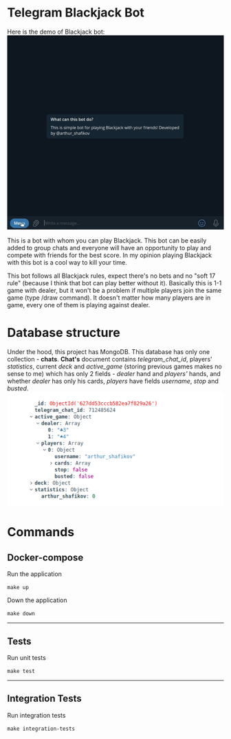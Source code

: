 # Telegram Blackjack Bot

Here is the demo of Blackjack bot:
![](.github/blackjack-demo.gif)

This is a bot with whom you can play Blackjack. This bot can be easily added to group chats and everyone will have an opportunity to play and compete with friends for the best score. In my opinion playing Blackjack with this bot is a cool way to kill your time.

This bot follows all Blackjack rules, expect there's no bets and no "soft 17 rule" (because I think that bot can play better without it). Basically this is 1-1 game with dealer, but it won't be a problem if multiple players join the same game (type /draw command). It doesn't matter how many players are in game, every one of them is playing against dealer.

# Database structure

Under the hood, this project has MongoDB. This database has only one collection - **chats**. **Chat's** document contains _telegram\_chat\_id_, players' _statistics_, current _deck_ and _active\_game_ (storing previous games makes no sense to me) which has only 2 fields - _dealer_ hand and _players'_ hands, and whether _dealer_ has only his cards, _players_ have fields _username_, _stop_ and _busted_. <br>
![chat's document](.github/db.png)

# Commands

## Docker-compose

Run the application
```
make up
```

Down the application
```
make down
```

---
## Tests

Run unit tests
```
make test
```

---
## Integration Tests

Run integration tests
```
make integration-tests
```
